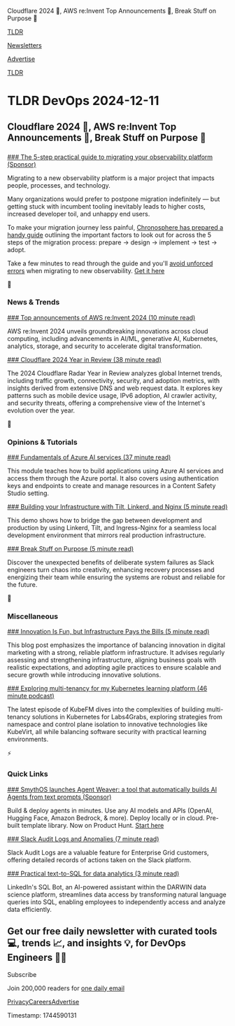 Cloudflare 2024 🎉, AWS re:Invent Top Announcements 📢, Break Stuff on Purpose 🧱

[TLDR](/)

[Newsletters](/newsletters)

[Advertise](https://advertise.tldr.tech/)

[TLDR](/)

# TLDR DevOps 2024-12-11

## Cloudflare 2024 🎉, AWS re:Invent Top Announcements 📢, Break Stuff on Purpose 🧱

### 

[### The 5-step practical guide to migrating your observability platform (Sponsor)](https://chronosphere.io/resource/observability-platform-migration-5-step-practical-guide-to-upgrading-your-observability/?utm_medium=newsletter&amp;utm_source=tldr-devops)

Migrating to a new observability platform is a major project that impacts people, processes, and technology.

Many organizations would prefer to postpone migration indefinitely — but getting stuck with incumbent tooling inevitably leads to higher costs, increased developer toil, and unhappy end users.

To make your migration journey less painful, [Chronosphere has prepared a handy guide](https://chronosphere.io/resource/observability-platform-migration-5-step-practical-guide-to-upgrading-your-observability/?utm_medium=newsletter&utm_source=tldr-devops) outlining the important factors to look out for across the 5 steps of the migration process: prepare → design → implement → test → adopt.

Take a few minutes to read through the guide and you'll [avoid unforced errors](https://chronosphere.io/resource/observability-platform-migration-5-step-practical-guide-to-upgrading-your-observability/?utm_medium=newsletter&utm_source=tldr-devops) when migrating to new observability. [Get it here](https://chronosphere.io/resource/observability-platform-migration-5-step-practical-guide-to-upgrading-your-observability/?utm_medium=newsletter&utm_source=tldr-devops)

📱

### News & Trends

[### Top announcements of AWS re:Invent 2024 (10 minute read)](https://aws.amazon.com/blogs/aws/top-announcements-of-aws-reinvent-2024/?utm_source=tldrdevops)

AWS re:Invent 2024 unveils groundbreaking innovations across cloud computing, including advancements in AI/ML, generative AI, Kubernetes, analytics, storage, and security to accelerate digital transformation.

[### Cloudflare 2024 Year in Review (38 minute read)](https://blog.cloudflare.com/radar-2024-year-in-review/?utm_source=tldrdevops)

The 2024 Cloudflare Radar Year in Review analyzes global Internet trends, including traffic growth, connectivity, security, and adoption metrics, with insights derived from extensive DNS and web request data. It explores key patterns such as mobile device usage, IPv6 adoption, AI crawler activity, and security threats, offering a comprehensive view of the Internet's evolution over the year.

🚀

### Opinions & Tutorials

[### Fundamentals of Azure AI services (37 minute read)](https://learn.microsoft.com/en-us/training/modules/fundamentals-azure-ai-services/?utm_source=tldrdevops)

This module teaches how to build applications using Azure AI services and access them through the Azure portal. It also covers using authentication keys and endpoints to create and manage resources in a Content Safety Studio setting.

[### Building your Infrastructure with Tilt, Linkerd, and Nginx (5 minute read)](https://linkerd.io/2024/12/02/tilt-linkerd-nginx-part-1/?utm_source=tldrdevops)

This demo shows how to bridge the gap between development and production by using Linkerd, Tilt, and Ingress-Nginx for a seamless local development environment that mirrors real production infrastructure.

[### Break Stuff on Purpose (5 minute read)](https://slack.engineering/break-stuff-on-purpose/?utm_source=tldrdevops)

Discover the unexpected benefits of deliberate system failures as Slack engineers turn chaos into creativity, enhancing recovery processes and energizing their team while ensuring the systems are robust and reliable for the future.

🎁

### Miscellaneous

[### Innovation Is Fun, but Infrastructure Pays the Bills (5 minute read)](https://thenewstack.io/innovation-is-fun-but-infrastructure-pays-the-bills/?utm_source=tldrdevops)

This blog post emphasizes the importance of balancing innovation in digital marketing with a strong, reliable platform infrastructure. It advises regularly assessing and strengthening infrastructure, aligning business goals with realistic expectations, and adopting agile practices to ensure scalable and secure growth while introducing innovative solutions.

[### Exploring multi-tenancy for my Kubernetes learning platform (46 minute podcast)](https://kube.fm/multi-tenancy-stefan?utm_source=tldrdevops)

The latest episode of KubeFM dives into the complexities of building multi-tenancy solutions in Kubernetes for Labs4Grabs, exploring strategies from namespace and control plane isolation to innovative technologies like KubeVirt, all while balancing software security with practical learning environments.

⚡️

### Quick Links

[### SmythOS launches Agent Weaver: a tool that automatically builds AI Agents from text prompts (Sponsor)](https://smythos.com?utm_source=tldrdevops)

Build & deploy agents in minutes. Use any AI models and APIs (OpenAI, Hugging Face, Amazon Bedrock, & more). Deploy locally or in cloud. Pre-built template library. Now on Product Hunt. [Start here](https://smythos.com/producthunt/)

[### Slack Audit Logs and Anomalies (7 minute read)](https://slack.engineering/slack-audit-logs-and-anomalies/?utm_source=tldrdevops)

Slack Audit Logs are a valuable feature for Enterprise Grid customers, offering detailed records of actions taken on the Slack platform.

[### Practical text-to-SQL for data analytics (3 minute read)](https://www.linkedin.com/blog/engineering/ai/practical-text-to-sql-for-data-analytics?utm_source=tldrdevops)

LinkedIn's SQL Bot, an AI-powered assistant within the DARWIN data science platform, streamlines data access by transforming natural language queries into SQL, enabling employees to independently access and analyze data efficiently.

## Get our free daily newsletter with curated tools 💻, trends 📈, and insights 💡, for DevOps Engineers 👨‍💻

Subscribe

Join 200,000 readers for [one daily email](/api/latest/devops)

[Privacy](/privacy)[Careers](https://jobs.ashbyhq.com/tldr.tech)[Advertise](/devops/advertise)

Timestamp: 1744590131